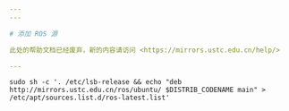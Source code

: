 ```yaml
---
---

# 添加 ROS 源

此处的帮助文档已经废弃，新的内容请访问 <https://mirrors.ustc.edu.cn/help/>

---
```


    sudo sh -c '. /etc/lsb-release && echo "deb http://mirrors.ustc.edu.cn/ros/ubuntu/ $DISTRIB_CODENAME main" > /etc/apt/sources.list.d/ros-latest.list'
